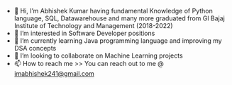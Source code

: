 - 👋 Hi, I’m Abhishek Kumar having fundamental Knowledge of Python language, SQL, Datawarehouse and many more graduated from Gl Bajaj Institute of Technology and Management (2018-2022)
- 👀 I’m interested in Software Developer positions  
- 🌱 I’m currently learning Java programming language and improving my DSA concepts  
- 💞️ I’m looking to collaborate on Machine Learning projects 
- 📫 How to reach me >> You can reach out to me @ imabhishek241@gmail.com

<!---
imabhi241/imabhi241 is a ✨ special ✨ repository because its `README.md` (this file) appears on your GitHub profile.
You can click the Preview link to take a look at your changes.
--->
